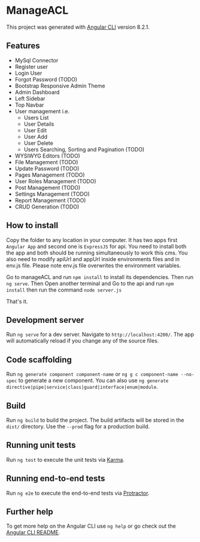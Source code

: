 # ManageACL

This project was generated with [Angular CLI](https://github.com/angular/angular-cli) version 8.2.1.

## Features

- MySql Connector 
- Register user
- Login User
- Forgot Password (TODO)
- Bootstrap Responsive Admin Theme
- Admin Dashboard
- Left Sidebar
- Top Navbar
- User management i.e.
   - Users List
   - User Details
   - User Edit
   - User Add
   - User Delete
   - Users Searching, Sorting and Pagination (TODO)
- WYSIWYG Editors (TODO)
- File Management (TODO)
- Update Password (TODO)
- Pages Management (TODO)
- User Roles Management (TODO)
- Post Management (TODO)
- Settings Management (TODO)
- Report Management (TODO)
- CRUD Generation (TODO)

## How to install

Copy the folder to any location in your computer.
It has two apps first `Angular App` and second one is `ExpressJS` for api. You need to install both the app and both should be running simultaneously to work this cms. You also need to modify apiUrl and appUrl inside environments files and in env.js file. 
Please note env.js file overwrites the environment variables.

Go to manageACL and run `npm install` to install its dependencies. 
Then run `ng serve`.
Then Open another terminal and Go to the api and run `npm install` then run the command
`node server.js`

That's it.

## Development server

Run `ng serve` for a dev server. Navigate to `http://localhost:4200/`. The app will automatically reload if you change any of the source files.

## Code scaffolding

Run `ng generate component component-name` or `ng g c component-name --no-spec` to generate a new component. You can also use `ng generate directive|pipe|service|class|guard|interface|enum|module`.

## Build

Run `ng build` to build the project. The build artifacts will be stored in the `dist/` directory. Use the `--prod` flag for a production build.

## Running unit tests

Run `ng test` to execute the unit tests via [Karma](https://karma-runner.github.io).

## Running end-to-end tests

Run `ng e2e` to execute the end-to-end tests via [Protractor](http://www.protractortest.org/).

## Further help

To get more help on the Angular CLI use `ng help` or go check out the [Angular CLI README](https://github.com/angular/angular-cli/blob/master/README.md).
